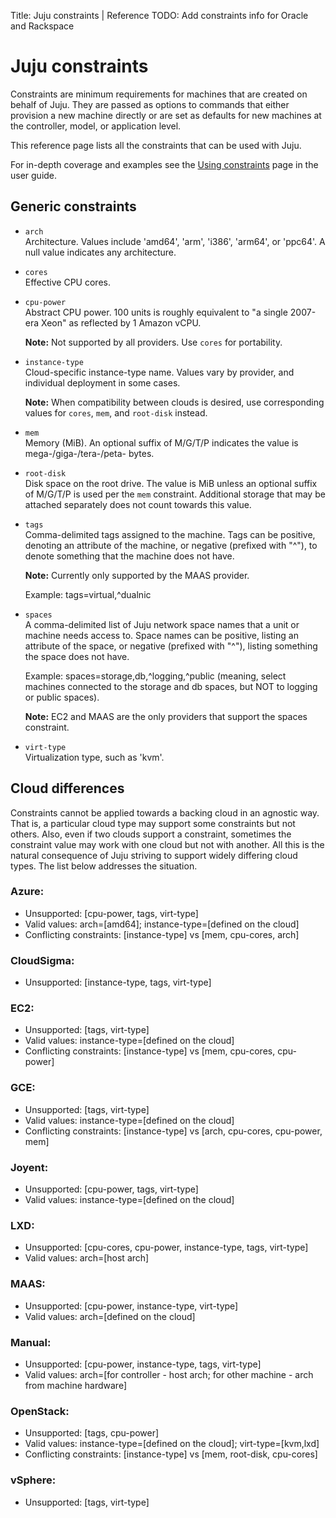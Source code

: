 Title: Juju constraints | Reference
TODO:  Add constraints info for Oracle and Rackspace

# Juju constraints

Constraints are minimum requirements for machines that are created on behalf of
Juju. They are passed as options to commands that either provision a new
machine directly or are set as defaults for new machines at the controller,
model, or application level.

This reference page lists all the constraints that can be used with Juju.

For in-depth coverage and examples see the
[Using constraints][charms-constraints] page in the user guide.

## Generic constraints

 - `arch`  
    Architecture. Values include 'amd64', 'arm', 'i386', 'arm64', or 'ppc64'. A
    null value indicates any architecture.

 - `cores`  
    Effective CPU cores.

 - `cpu-power`  
    Abstract CPU power. 100 units is roughly equivalent to "a single 2007-era
    Xeon" as reflected by 1 Amazon vCPU.

    **Note:** Not supported by all providers. Use `cores` for portability.

 - `instance-type`  
    Cloud-specific instance-type name. Values vary by provider, and individual
    deployment in some cases.

    **Note:**  When compatibility between clouds is desired, use corresponding
     values for `cores`, `mem`, and `root-disk` instead.

 - `mem`  
    Memory (MiB). An optional suffix of M/G/T/P indicates the value is
    mega-/giga-/tera-/peta- bytes.

 - `root-disk`  
    Disk space on the root drive. The value is MiB unless an optional suffix of
    M/G/T/P is used per the `mem` constraint. Additional storage that may be
    attached separately does not count towards this value.

 - `tags`  
    Comma-delimited tags assigned to the machine. Tags can be positive, 
    denoting an attribute of the machine, or negative (prefixed with "^"),
    to denote something that the machine does not have.

    **Note:** Currently only supported by the MAAS provider.

    Example: tags=virtual,^dualnic

 - `spaces`  
    A comma-delimited list of Juju network space names that a unit or machine
    needs access to. Space names can be positive, listing an attribute of the
    space, or negative (prefixed with "^"), listing something the space does
    not have.

    Example: spaces=storage,db,^logging,^public (meaning, select machines
    connected to the storage and db spaces, but NOT to logging or public
    spaces).

    **Note:** EC2 and MAAS are the only providers that support the spaces
    constraint.

 - `virt-type`  
    Virtualization type, such as 'kvm'.

## Cloud differences

Constraints cannot be applied towards a backing cloud in an agnostic way. That
is, a particular cloud type may support some constraints but not others. Also,
even if two clouds support a constraint, sometimes the constraint value may
work with one cloud but not with another. All this is the natural consequence
of Juju striving to support widely differing cloud types. The list below
addresses the situation.

<!-- EXPLANATION REQUIRED
Sometimes, different clouds also dictate constraints that would conflict with
other clouds and cannot be used in combination.
-->

### Azure:
- Unsupported: [cpu-power, tags, virt-type]
- Valid values: arch=[amd64]; instance-type=[defined on the cloud]
- Conflicting constraints: [instance-type] vs [mem, cpu-cores, arch]

### CloudSigma:
- Unsupported: [instance-type, tags, virt-type]

### EC2:
- Unsupported: [tags, virt-type]
- Valid values: instance-type=[defined on the cloud]
- Conflicting constraints: [instance-type] vs [mem, cpu-cores, cpu-power]

### GCE:
- Unsupported: [tags, virt-type]
- Valid values: instance-type=[defined on the cloud]
- Conflicting constraints: [instance-type] vs [arch, cpu-cores, cpu-power, mem]

### Joyent:
- Unsupported: [cpu-power, tags, virt-type]
- Valid values: instance-type=[defined on the cloud]

### LXD:
- Unsupported: [cpu-cores, cpu-power, instance-type, tags, virt-type]
- Valid values: arch=[host arch]

### MAAS:
- Unsupported: [cpu-power, instance-type, virt-type]
- Valid values: arch=[defined on the cloud]

### Manual:
- Unsupported: [cpu-power, instance-type, tags, virt-type]
- Valid values: arch=[for controller - host arch; for other machine - arch from machine hardware]

### OpenStack:
- Unsupported: [tags, cpu-power]
- Valid values: instance-type=[defined on the cloud]; virt-type=[kvm,lxd]
- Conflicting constraints: [instance-type] vs [mem, root-disk, cpu-cores]

<!-- MISSING
### Oracle:
### Rackspace:
-->

### vSphere:
- Unsupported: [tags, virt-type]


<!-- LINKS -->

[charms-constraints]: ./charms-constraints.html
